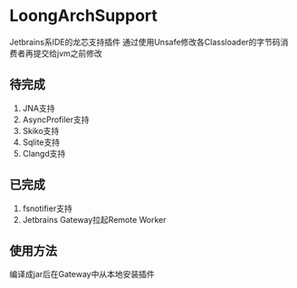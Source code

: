 # LoongArchSupport
Jetbrains系IDE的龙芯支持插件
通过使用Unsafe修改各Classloader的字节码消费者再提交给jvm之前修改

## 待完成
1. JNA支持
2. AsyncProfiler支持
3. Skiko支持
4. Sqlite支持
5. Clangd支持

## 已完成
1. fsnotifier支持
2. Jetbrains Gateway拉起Remote Worker

## 使用方法
编译成jar后在Gateway中从本地安装插件
